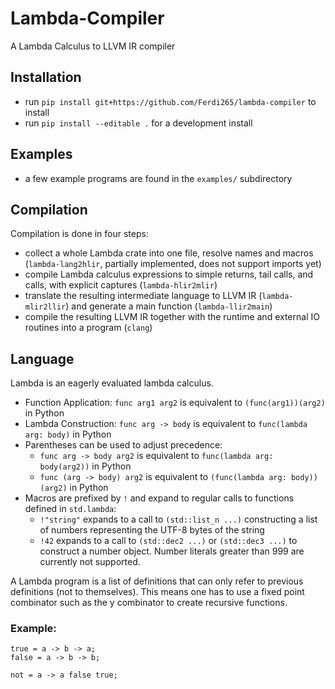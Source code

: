 # Lambda-Compiler

A Lambda Calculus to LLVM IR compiler

## Installation

- run `pip install git+https://github.com/Ferdi265/lambda-compiler` to install
- run `pip install --editable .` for a development install

## Examples

- a few example programs are found in the `examples/` subdirectory

## Compilation

Compilation is done in four steps:

- collect a whole Lambda crate into one file, resolve names and macros (`lambda-lang2hlir`, partially implemented, does not support imports yet)
- compile Lambda calculus expressions to simple returns, tail calls, and calls, with explicit captures (`lambda-hlir2mlir`)
- translate the resulting intermediate language to LLVM IR (`lambda-mlir2llir`) and generate a main function (`lambda-llir2main`)
- compile the resulting LLVM IR together with the runtime and external IO routines into a program (`clang`)

## Language

Lambda is an eagerly evaluated lambda calculus.

- Function Application: `func arg1 arg2` is equivalent to `(func(arg1))(arg2)` in Python
- Lambda Construction: `func arg -> body` is equivalent to `func(lambda arg: body)` in Python
- Parentheses can be used to adjust precedence:
    - `func arg -> body arg2` is equivalent to `func(lambda arg: body(arg2))` in Python
    - `func (arg -> body) arg2` is equivalent to `(func(lambda arg: body))(arg2)` in Python
- Macros are prefixed by `!` and expand to regular calls to functions defined in `std.lambda`:
    - `!"string"` expands to a call to `(std::list_n ...)` constructing a list
      of numbers representing the UTF-8 bytes of the string
    - `!42` expands to a call to `(std::dec2 ...)` or `(std::dec3 ...)` to
      construct a number object. Number literals greater than 999 are currently
      not supported.

A Lambda program is a list of definitions that can only refer to previous
definitions (not to themselves). This means one has to use a fixed point
combinator such as the y combinator to create recursive functions.

### Example:

```
true = a -> b -> a;
false = a -> b -> b;

not = a -> a false true;
```

